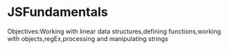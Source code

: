 # JSFundamentals
Objectives:Working with linear data structures,defining functions,working with objects,regEx,processing and manipulating strings
